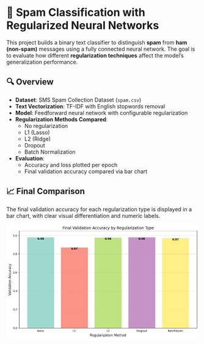 # 🧠 Spam Classification with Regularized Neural Networks

This project builds a binary text classifier to distinguish **spam** from **ham (non-spam)** messages using a fully connected neural network. The goal is to evaluate how different **regularization techniques** affect the model’s generalization performance.

## 🔍 Overview

- **Dataset**: SMS Spam Collection Dataset (`spam.csv`)
- **Text Vectorization**: TF-IDF with English stopwords removal
- **Model**: Feedforward neural network with configurable regularization
- **Regularization Methods Compared**:
  - No regularization
  - L1 (Lasso)
  - L2 (Ridge)
  - Dropout
  - Batch Normalization
- **Evaluation**:
  - Accuracy and loss plotted per epoch
  - Final validation accuracy compared via bar chart

## 📈 Final Comparison

The final validation accuracy for each regularization type is displayed in a bar chart, with clear visual differentiation and numeric labels.

<p align="center">
  <img src="validation_accuracy_comparison.png" width="600" alt="Accuracy Plot">
</p>
